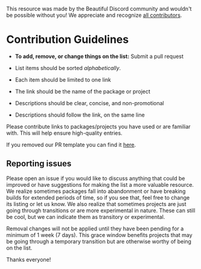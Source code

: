 This resource was made by the Beautiful Discord community and wouldn't be possible without you! We appreciate and recognize [all contributors](https://github.com/beautiful-discord-community/themes/graphs/contributors).


# Contribution Guidelines

- **To add, remove, or change things on the list:** Submit a pull request

- List items should be sorted *alphabetically*.
- Each item should be limited to one link
- The link should be the name of the package or project
- Descriptions should be clear, concise, and non-promotional
- Descriptions should follow the link, on the same line

Please contribute links to packages/projects you have used or are familiar with. This will help ensure high-quality entries.

If you removed our PR template you can find it [here](https://github.com/beautiful-discord-community/themes/blob/master/.github/PULL_REQUEST_TEMPLATE.md).

## Reporting issues

Please open an issue if you would like to discuss anything that could be improved or have suggestions for making the list a more valuable resource. We realize sometimes packages fall into abandonment or have breaking builds for extended periods of time, so if you see that, feel free to change its listing or let us know. We also realize that sometimes projects are just going through transitions or are more experimental in nature. These can still be cool, but we can indicate them as transitory or experimental.

Removal changes will not be applied until they have been pending for a minimum of 1 week (7 days). This grace window benefits projects that may be going through a temporary transition but are otherwise worthy of being on the list.

Thanks everyone!

